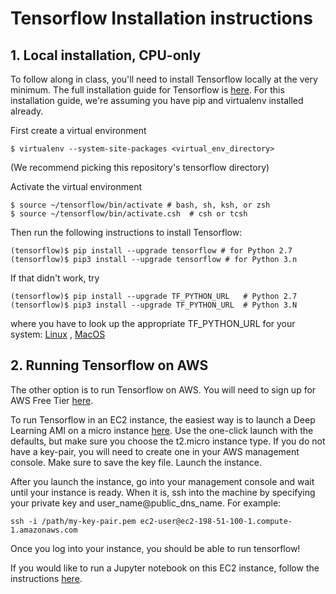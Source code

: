 # Tensorflow Installation instructions

## 1. Local installation, CPU-only
To follow along in class, you'll need to install Tensorflow locally at the very minimum. The full installation guide for Tensorflow is [here](https://www.tensorflow.org/install/).
For this installation guide, we're assuming you have pip and virtualenv installed already.

First create a virtual environment
```
$ virtualenv --system-site-packages <virtual_env_directory>
```
(We recommend picking this repository's tensorflow directory)

Activate the virtual environment
```
$ source ~/tensorflow/bin/activate # bash, sh, ksh, or zsh
$ source ~/tensorflow/bin/activate.csh  # csh or tcsh
```

Then run the following instructions to install Tensorflow:
```
(tensorflow)$ pip install --upgrade tensorflow # for Python 2.7
(tensorflow)$ pip3 install --upgrade tensorflow # for Python 3.n
```
If that didn't work, try
```
(tensorflow)$ pip install --upgrade TF_PYTHON_URL   # Python 2.7
(tensorflow)$ pip3 install --upgrade TF_PYTHON_URL  # Python 3.N 
```
where you have to look up the appropriate TF_PYTHON_URL for your system:
[Linux](https://www.tensorflow.org/install/install_linux#the_url_of_the_tensorflow_python_package)
,
[MacOS](https://www.tensorflow.org/install/install_mac#the_url_of_the_tensorflow_python_package)

## 2. Running Tensorflow on AWS
The other option is to run Tensorflow on AWS. You will need to sign up for AWS Free Tier [here](https://aws.amazon.com/free/).

To run Tensorflow in an EC2 instance, the easiest way is to launch a Deep Learning AMI on a micro instance [here](https://aws.amazon.com/marketplace/pp/B01M0AXXQB?qid=1493957319565&sr=0-3&ref_=srh_res_product_title).
Use the one-click launch with the defaults, but make sure you choose the t2.micro instance type. If you do not have a key-pair, you will need to create one in your
AWS management console. Make sure to save the key file. Launch the instance.

After you launch the instance, go into your management console and wait until your instance is ready. When it is, ssh into the machine by specifying your private key and user_name@public_dns_name.
For example:
```
ssh -i /path/my-key-pair.pem ec2-user@ec2-198-51-100-1.compute-1.amazonaws.com
```

Once you log into your instance, you should be able to run tensorflow!

If you would like to run a Jupyter notebook on this EC2 instance, follow the instructions [here](https://aws.amazon.com/blogs/ai/the-aws-deep-learning-ami-now-with-ubuntu/).

